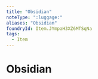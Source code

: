 ```yaml
---
title: "Obsidian"
noteType: ":luggage:"
aliases: "Obsidian"
foundryId: Item.JYmpaH3XZ6MTSqNa
tags:
  - Item
---
```


# Obsidian

